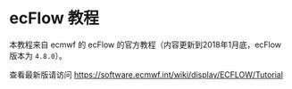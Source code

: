 # ecFlow 教程

本教程来自 ecmwf 的 ecFlow 的官方教程（内容更新到2018年1月底，ecFlow 版本为 `4.8.0`）。

查看最新版请访问 https://software.ecmwf.int/wiki/display/ECFLOW/Tutorial
